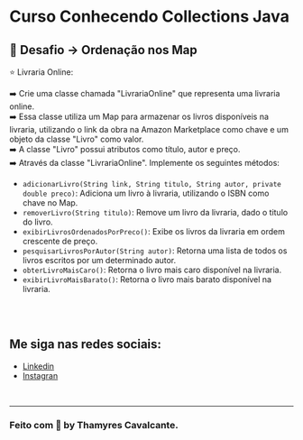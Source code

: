 # Curso Conhecendo Collections Java


## 🛒 Desafio -> Ordenação nos Map

⭐ Livraria Online:

➡️ Crie uma classe chamada "LivrariaOnline" que representa uma livraria online. <br>
➡️ Essa classe utiliza um Map para armazenar os livros disponíveis na livraria, utilizando o link da obra na Amazon Marketplace como chave e um objeto da classe "Livro" como valor. <br>
➡️ A classe "Livro" possui atributos como título, autor e preço. <br>
➡️ Através da classe "LivrariaOnline". Implemente os seguintes métodos:

* `adicionarLivro(String link, String titulo, String autor, private double preco)`: Adiciona um livro à livraria, utilizando o ISBN como chave no Map.
* `removerLivro(String titulo)`: Remove um livro da livraria, dado o titulo do livro.
* `exibirLivrosOrdenadosPorPreco()`: Exibe os livros da livraria em ordem crescente de preço.
* `pesquisarLivrosPorAutor(String autor)`: Retorna uma lista de todos os livros escritos por um determinado autor.
* `obterLivroMaisCaro()`: Retorna o livro mais caro disponível na livraria.
* `exibirLivroMaisBarato()`: Retorna o livro mais barato disponível na livraria.


<br><br>

## Me siga nas redes sociais:
- [Linkedin](https://www.linkedin.com/in/thamyrescavalcante/)
- [Instagran](https://www.instagram.com/thamyres__cavalcante/)

<br>

---

### Feito com 💜 by Thamyres Cavalcante.